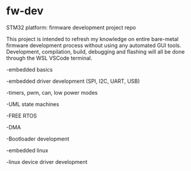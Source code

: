 # fw-dev
STM32 platform: firmware development project repo

This project is intended to refresh my knowledge on entire bare-metal firmware development process without using any automated GUI tools. Development, compilation, build, debugging and flashing will all be done through the WSL VSCode terminal. 

-embedded basics

-embedded driver development (SPI, I2C, UART, USB)

-timers, pwm, can, low power modes

-UML state machines

-FREE RTOS

-DMA

-Bootloader development

-embedded linux

-linux device driver development 

